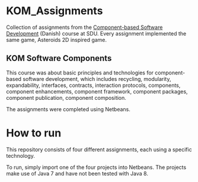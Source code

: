 # KOM_Assignments
Collection of assignments from the [Component-based Software Development](http://fagbesk.sam.sdu.dk/?fag_id=25587) (Danish) course at SDU. Every assignment implemented the same game, Asteroids 2D inspired game. 

## KOM Software Components
This course was about basic principles and technologies for component-based software development, which includes recycling, modularity,
expandability, interfaces, contracts, interaction protocols, components, component enhancements, component framework, component packages,
component publication, component composition.

The assignments were completed using Netbeans.

# How to run
This repository consists of four different assignments, each using a specific technology.

To run, simply import one of the four projects into Netbeans. The projects make use of Java 7 and have not been tested with Java 8.
